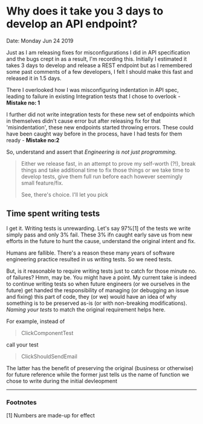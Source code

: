 # Why does it take you 3 days to develop an API endpoint?

Date: Monday Jun 24 2019

Just as I am releasing fixes for misconfigurations I did in API specification and the bugs crept in as a result, I'm recording this.
Initially I estimated it takes 3 days to develop and release a REST endpoint but as I remembered some past comments of a few developers, I felt I should make this fast and released it in 1.5 days.

There I overlooked how I was misconfiguring indentation in API spec, leading to failure in existing Integration tests that I chose to overlook - **Mistake no: 1**

I further did not write integration tests for these new set of endpoints which in themselves didn't cause error but after releasing fix for that 'misindentation', these new endpoints started throwing errors. These could have been caught way before in the process, have I had tests for them ready - **Mistake no:2**

So, understand and assert that *Engineering is not just programming*.

>Either we release fast, in an attempt to prove my self-worth (?!), break things and take additional time to fix those things or we take time to develop tests, give them full run before each however seemingly small feature/fix.
>
>See, there's choice. I'll let you pick

## Time spent writing tests

I get it. Writing tests is unrewarding. Let's say 97%[1] of the tests we write simply pass and only 3% fail. These 3% ifn caught early save us from new efforts in the future to hunt the cause, understand the original intent and fix.

Humans are fallible. There's a reason these many years of software engineering practice resulted in us writing tests. So we need tests.

But, is it reasonable to require writing tests just to catch for those minute no. of failures? Hmm, may be. You might have a point. My current take is indeed to continue writing tests so when future engineers (or we ourselves in the future) get handed the responsibility of managing (or debugging an issue and fixing) this part of code, they (or we) would have an idea of why something is to be preserved as-is (or with non-breaking modifications). *Naming your tests* to match the original requirement helps here.

For example, instead of

>ClickComponentTest

call your test

>ClickShouldSendEmail

The latter has the benefit of preserving the original (business or otherwise) for future reference while the former just tells us the name of function we chose to write during the initial devleopment

---

### Footnotes

[1] Numbers are made-up for effect
